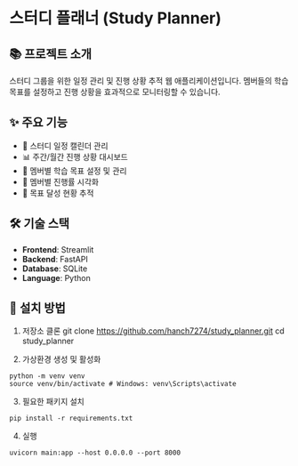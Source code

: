 # 스터디 플래너 (Study Planner)

## 📚 프로젝트 소개
스터디 그룹을 위한 일정 관리 및 진행 상황 추적 웹 애플리케이션입니다. 
멤버들의 학습 목표를 설정하고 진행 상황을 효과적으로 모니터링할 수 있습니다.

## ✨ 주요 기능
- 📅 스터디 일정 캘린더 관리
- 📊 주간/월간 진행 상황 대시보드
- 🎯 멤버별 학습 목표 설정 및 관리
- 👥 멤버별 진행률 시각화
- 🔔 목표 달성 현황 추적

## 🛠 기술 스택
- **Frontend**: Streamlit
- **Backend**: FastAPI
- **Database**: SQLite
- **Language**: Python

## 🚀 설치 방법

1. 저장소 클론
git clone https://github.com/hanch7274/study_planner.git
cd study_planner

2. 가상환경 생성 및 활성화
```
python -m venv venv
source venv/bin/activate # Windows: venv\Scripts\activate
```

3. 필요한 패키지 설치
```
pip install -r requirements.txt
```

4. 실행
```
uvicorn main:app --host 0.0.0.0 --port 8000
```
